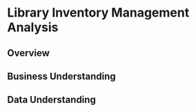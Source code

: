 # Library Inventory Management Analysis

## Overview

## Business Understanding

## Data Understanding

